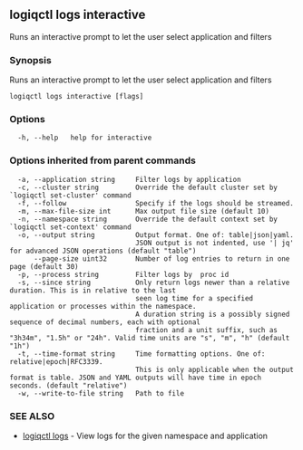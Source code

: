 ## logiqctl logs interactive

Runs an interactive prompt to let the user select application and filters

### Synopsis

Runs an interactive prompt to let the user select application and filters

```
logiqctl logs interactive [flags]
```

### Options

```
  -h, --help   help for interactive
```

### Options inherited from parent commands

```
  -a, --application string     Filter logs by application
  -c, --cluster string         Override the default cluster set by `logiqctl set-cluster' command
  -f, --follow                 Specify if the logs should be streamed.
  -m, --max-file-size int      Max output file size (default 10)
  -n, --namespace string       Override the default context set by `logiqctl set-context' command
  -o, --output string          Output format. One of: table|json|yaml. 
                               JSON output is not indented, use '| jq' for advanced JSON operations (default "table")
      --page-size uint32       Number of log entries to return in one page (default 30)
  -p, --process string         Filter logs by  proc id
  -s, --since string           Only return logs newer than a relative duration. This is in relative to the last
                               seen log time for a specified application or processes within the namespace.
                               A duration string is a possibly signed sequence of decimal numbers, each with optional
                               fraction and a unit suffix, such as "3h34m", "1.5h" or "24h". Valid time units are "s", "m", "h" (default "1h")
  -t, --time-format string     Time formatting options. One of: relative|epoch|RFC3339. 
                               This is only applicable when the output format is table. JSON and YAML outputs will have time in epoch seconds. (default "relative")
  -w, --write-to-file string   Path to file
```

### SEE ALSO

* [logiqctl logs](logiqctl_logs.md)	 - View logs for the given namespace and application

